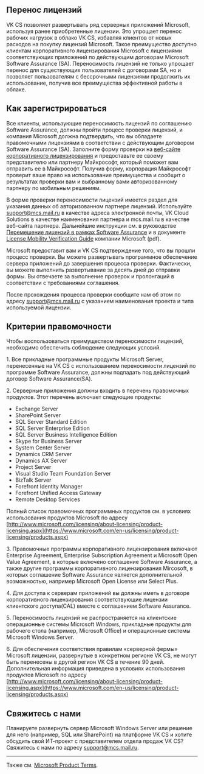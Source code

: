 ## Перенос лицензий

VK CS позволяет развертывать ряд серверных приложений Microsoft, используя ранее приобретенные лицензии. Это упрощает перенос рабочих нагрузок в облако VK CS, избавляя клиентов от новых расходов на покупку лицензий Microsoft. Такое преимущество доступно клиентам корпоративного лицензирования Microsoft с лицензиями соответствующих приложений по действующим договорам Microsoft Software Assurance (SA). Переносимость лицензий не только упрощает перенос для существующих пользователей с договорами SA, но и позволяет пользователям с бессрочными лицензиями продолжить их использование, получив все преимущества эффективной работы в облаке.

## Как зарегистрироваться

Все клиенты, использующие переносимость лицензий по соглашению Software Assurance, должны пройти процесс проверки лицензий, и компания Microsoft должна подтвердить, что вы обладаете правомочными лицензиями в соответствии с действующим договором Software Assurance (SA). Заполните форму проверки на [веб-сайте корпоративного лицензирования](https://www.microsoftvolumelicensing.com/DocumentSearch.aspx?Mode=3&DocumentTypeId=28) и предоставьте ее своему представителю или партнеру Майкрософт, который поможет вам отправить ее в Майкрософт. Получив форму, корпорация Майкрософт проверит ваше право на использование преимущества и сообщит о результатах проверки вам и выбранному вами авторизованному партнеру по мобильным решениям.

В форме проверки переносимости лицензий имеется раздел для указания данных об авторизованном партнере лицензий. Используйте support@mcs.mail.ru в качестве адреса электронной почты, VK Cloud Solutions в качестве наименования партнера и mcs.mail.ru в качестве веб-сайта партнера. Дальнейшие инструкции см. в руководстве [Перемещение лицензий в рамках Software Assurance](https://www.microsoft.com/ru-ru/licensing/licensing-programs/software-assurance-license-mobility) и в документе [License Mobility Verification Guide](http://download.microsoft.com/download/7/9/b/79bd917e-760b-48b6-a266-796b3e47c47a/License_Mobility_Customer_Verification_Guide.pdf) компании Microsoft (pdf).

Microsoft предоставит вам и VK CS подтверждение того, что вы прошли процесс проверки. Вы можете развертывать программное обеспечение сервера приложений до завершения процесса проверки. Фактически, вы можете выполнить развертывание за десять дней до отправки формы. Вы отвечаете за выполнение проверок и пролонгаций в соответствии с требованиями соглашения.

После прохождения процесса проверки сообщите нам об этом по адресу [support@mcs.mail.ru](mailto:support@mcs.mail.ru) с указанием наименования проекта и типа используемой лицензии.

## Критерии правомочности

Чтобы воспользоваться преимуществом переносимости лицензий, необходимо обеспечить соблюдение следующих условий.

1\. Все прикладные программные продукты Microsoft Server, перенесенные на VK CS с использованием переносимости лицензий по программе Software Assurance, должны подпадать под действующий договор Software Assurance(SA).

2\. Серверные приложения должны входить в перечень правомочных продуктов. Этот перечень включает следующие продукты:

- Exchange Server
- SharePoint Server
- SQL Server Standard Edition
- SQL Server Enterprise Edition
- SQL Server Business Intelligence Edition
- Skype for Business Server
- System Center Server
- Dynamics CRM Server
- Dynamics AX Server
- Project Server
- Visual Studio Team Foundation Server
- BizTalk Server
- Forefront Identity Manager
- Forefront Unified Access Gateway
- Remote Desktop Services

Полный список правомочных программных продуктов см. в условиях использования продуктов Microsoft по адресу [http://www.microsoft.com/licensing/about-licensing/product-licensing.aspx](https://www.microsoft.com/en-us/licensing/product-licensing/products.aspx)

3\. Правомочные программы корпоративного лицензирования включают Enterprise Agreement, Enterprise Subscription Agreement и Microsoft Open Value Agreement, в которые включено соглашение Software Assurance, а также другие программы корпоративного лицензирования Mircosoft, в которых соглашение Software Assurance является дополнительной возможностью, например Microsoft Open License или Select Plus.

4\. Для доступа к серверам приложений вы должны иметь в договоре корпоративного лицензирования соответствующие лицензии клиентского доступа(CAL) вместе с соглашением Software Assurance.

5\. Переносимость лицензий не распространяется на клиентские операционные системы Microsoft Windows, прикладные продукты для рабочего стола (например, Microsoft Office) и операционные системы Microsoft Windows Server.

6\. Для обеспечения соответствия правилам «серверной фермы» Microsoft лицензии, развернутые в конкретном регионе VK CS, не могут быть перенесены в другой регион VK CS в течение 90 дней. Дополнительная информация приведена в условиях использования продуктов Microsoft по адресу [http://www.microsoft.com/licensing/about-licensing/product-licensing.aspx](https://www.microsoft.com/en-us/licensing/product-licensing/products.aspx)

## Свяжитесь с нами

Планируете развернуть сервер Microsoft Windows Server или решение для него (например, SQL или SharePoint) на платформе VK CS и хотите обсудить свой ИТ-проект с представителем отдела продаж VK CS? Свяжитесь с нами по адресу [support@mcs.mail.ru](mailto:support@mcs.mail.ru).

---

Также см. [Microsoft Product Terms](https://www.microsoft.com/en-us/licensing/product-licensing/products).
